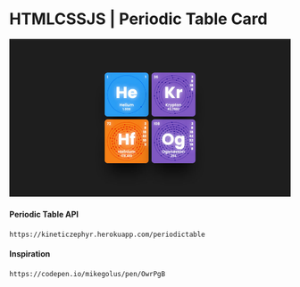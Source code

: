 # HTMLCSSJS | Periodic Table Card

![periodic-table-card](./_preview/periodic-table-card.jpg)

#### Periodic Table API

```url
https://kineticzephyr.herokuapp.com/periodictable
```

#### Inspiration

```url
https://codepen.io/mikegolus/pen/OwrPgB
```
